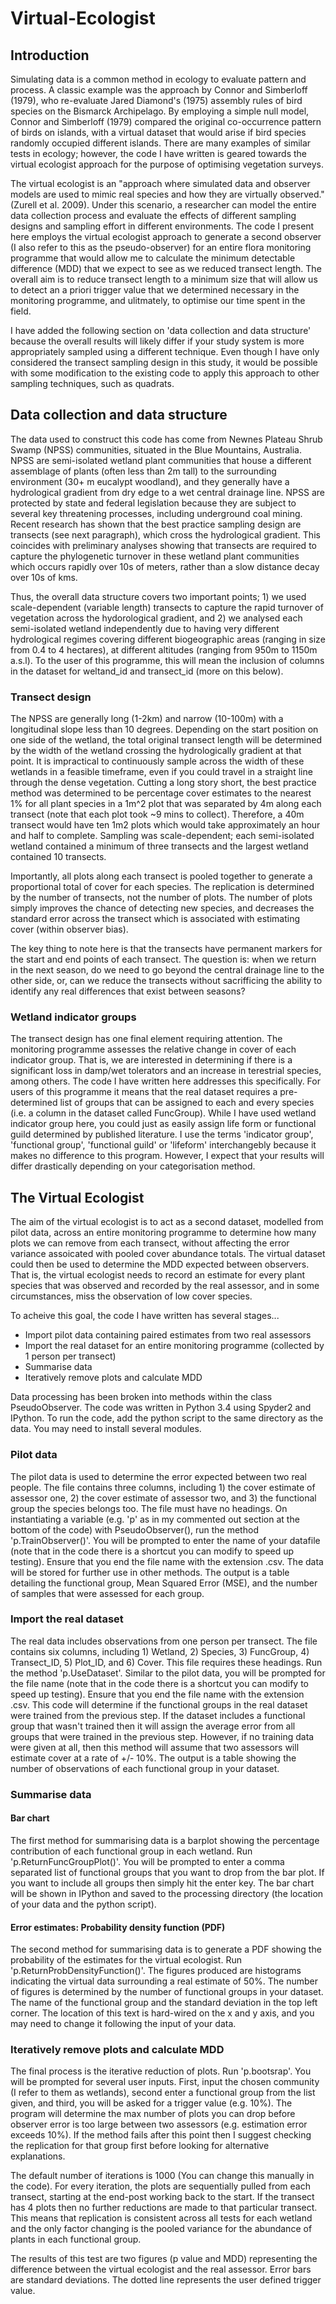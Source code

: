 # Virtual-Ecologist

## Introduction
Simulating data is a common method in ecology to evaluate pattern and process. A classic example was the approach by Connor and Simberloff (1979), who re-evaluate Jared Diamond's (1975) assembly rules of bird species on the Bismarck Archipelago. By employing a simple null model, Connor and Simberloff (1979) compared the original co-occurrence pattern of birds on islands, with a virtual dataset that would arise if bird species randomly occupied different islands. There are many examples of similar tests in ecology; however, the code I have written is geared towards the virtual ecologist approach for the purpose of optimising vegetation surveys.  

The virtual ecologist is an "approach where simulated data and observer models are used to mimic real species and how they  are virtually observed." (Zurell et al. 2009). Under this scenario, a researcher can model the entire data collection process and evaluate the effects of different sampling designs and sampling effort in different environments. The code I present here employs the virtual ecologist approach to generate a second observer (I also refer to this as the pseudo-observer) for an entire flora monitoring programme that would allow me to calculate the minimum detectable difference (MDD) that we expect to see as we reduced transect length. The overall aim is to reduce transect length to a minimum size that will allow us to detect an a priori trigger value that we determined necessary in the monitoring programme, and ulitmately, to optimise our time spent in the field.      

I have added the following section on 'data collection and data structure' because the overall results will likely differ if your study system is more appropriately sampled using a different technique. Even though I have only considered the transect sampling design in this study, it would be possible with some modification to the existing code to apply this approach to other sampling techniques, such as quadrats. 

## Data collection and data structure
The data used to construct this code has come from Newnes Plateau Shrub Swamp (NPSS) communities, situated in the Blue Mountains, Australia. NPSS are semi-isolated wetland plant communities that house a different assemblage of plants (often less than 2m tall) to the surrounding environment (30+ m eucalypt woodland), and they generally have a hydrological gradient from dry edge to a wet central drainage line. NPSS are protected by state and federal legislation because they are subject to several key threatening processes, including underground coal mining. Recent research has shown that the best practice sampling design are transects (see next paragraph), which cross the hydrological gradient. This coincides with  preliminary analyses showing that transects are required to capture the phylogenetic turnover in these wetland plant communities which occurs rapidly over 10s of meters, rather than a slow distance decay over 10s of kms. 

Thus, the overall data structure covers two important points; 1) we used scale-dependent (variable length) transects to capture the rapid turnover of vegetation across the hydorological gradient, and 2) we analysed each semi-isolated wetland independently due to having very different hydrological regimes covering different biogeographic areas (ranging in size from 0.4 to 4 hectares), at different altitudes (ranging from 950m to 1150m a.s.l). To the user of this programme, this will mean the inclusion of columns in the dataset for weltand_id and transect_id (more on this below).     

### Transect design
The NPSS are generally long (1-2km) and narrow (10-100m) with a longitudinal slope less than 10 degrees. Depending on the start position on one side of the wetland, the total original transect length will be determined by the width of the wetland crossing the hydrologically gradient at that point. It is impractical to continuously sample across the width of these wetlands in a feasible timeframe, even if you could travel in a straight line through the dense vegetation. Cutting a long story short, the best practice method was determined to be percentage cover estimates to the nearest 1% for all plant species in a 1m^2 plot that was separated by 4m along each transect (note that each plot took ~9 mins to collect). Therefore, a 40m transect would have ten 1m2 plots which would take approximately an hour and half to complete. Sampling was scale-dependent; each semi-isolated wetland contained a minimum of three transects and the largest wetland contained 10 transects. 

Importantly, all plots along each transect is pooled together to generate a proportional total of cover for each species. The replication is determined by the number of transects, not the number of plots. The number of plots simply improves the chance of detecting new species, and decreases the standard error across the transect which is associated with estimating cover (within observer bias).   

The key thing to note here is that the transects have permanent markers for the start and end points of each transect. The question is: when we return in the next season, do we need to go beyond the central drainage line to the other side, or, can we reduce the transects without sacrifficing the ability to identify any real differences that exist between seasons?

### Wetland indicator groups
The transect design has one final element requiring attention. The monitoring programme assesses the relative change in cover of each indicator group. That is, we are interested in determining if there is a significant loss in damp/wet tolerators and an increase in terestrial species, among others. The code I have written here addresses this specifically. For users of this programme it means that the real dataset requires a pre-determined list of groups that can be assigned to each and every species (i.e. a column in the dataset called FuncGroup). While I have used wetland indicator group here, you could just as easily assign life form or functional guild determined by published literature. I use the terms 'indicator group', 'functional group', 'functional guild' or 'lifeform' interchangebly because it makes no difference to this program. However, I expect that your results will differ drastically depending on your categorisation method. 

## The Virtual Ecologist
The aim of the virtual ecologist is to act as a second dataset, modelled from pilot data, across an entire monitoring programme to determine how many plots we can remove from each transect, without affecting the error variance assoicated with pooled cover abundance totals. The virtual dataset could then be used to determine the MDD expected between observers. 
That is, the virtual ecologist needs to record an estimate for every plant species that was observed and recorded by the real assessor, and in some circumstances, miss the observation of low cover species.

To acheive this goal, the code I have written has several stages...
* Import pilot data containing paired estimates from two real assessors
* Import the real dataset for an entire monitoring programme (collected by 1 person per transect)
* Summarise data
* Iteratively remove plots and calculate MDD

Data processing has been broken into methods within the class PseudoObserver. The code was written in Python 3.4 using Spyder2 and IPython. To run the code, add the python script to the same directory as the data. You may need to install several modules.

### Pilot data
The pilot data is used to determine the error expected between two real people. The file contains three columns, including 1) the cover estimate of assessor one, 2) the cover estimate of assessor two, and 3) the functional group the species belongs too. The file must have no headings. On instantiating a variable (e.g. 'p' as in my commented out section at the bottom of the code) with PseudoObserver(), run the method 'p.TrainObserver()'. You will be prompted to enter the name of your datafile (note that in the code there is a shortcut you can modify to speed up testing). Ensure that you end the file name with the extension .csv. The data will be stored for further use in other methods. The output is a table detailing the functional group, Mean Squared Error (MSE), and the number of samples that were assessed for each group.  

### Import the real dataset
The real data includes observations from one person per transect. The file contains six columns, including 1) Wetland, 2) Species, 3) FuncGroup, 4) Transect_ID, 5) Plot_ID, and 6) Cover. This file requires these headings. Run the method 'p.UseDataset'. Similar to the pilot data, you will be prompted for the file name (note that in the code there is a shortcut you can modify to speed up testing). Ensure that you end the file name with the extension .csv. This code will determine if the functional groups in the real dataset were trained from the previous step. If the dataset includes a functional group that wasn't trained then it will assign the average error from all groups that were trained in the previous step. However, if no training data were given at all, then this method will assume that two assessors will estimate cover at a rate of +/- 10%. The output is a table showing the number of observations of each functional group in your dataset. 

### Summarise data
#### Bar chart
The first method for summarising data is a barplot showing the percentage contribution of each functional group in each wetland. Run 'p.ReturnFuncGroupPlot()'. You will be prompted to enter a comma separated list of functional groups that you want to drop from the bar plot. If you want to include all groups then simply hit the enter key. The bar chart will be shown in IPython and saved to the processing directory (the location of your data and the python script). 

#### Error estimates: Probability density function (PDF)
The second method for summarising data is to generate a PDF showing the probability of the estimates for the virtual ecologist. Run 'p.ReturnProbDensityFunction()'. The figures produced are histograms indicating the virtual data surrounding a real estimate of 50%. The number of figures is determined by the number of functional groups in your dataset. The name of the functional group and the standard deviation in the top left corner. The location of this text is hard-wired on the x and y axis, and you may need to change it following the input of your data. 

### Iteratively remove plots and calculate MDD
The final process is the iterative reduction of plots. Run 'p.bootsrap'. You will be prompted for several user inputs. First, input the chosen community (I refer to them as wetlands), second enter a functional group from the list given, and third, you will be asked for a trigger value (e.g. 10%). The program will determine the max number of plots you can drop before observer error is too large between two assessors (e.g. estimation error exceeds 10%). If the method fails after this point then I suggest checking the replication for that group first before looking for alternative explanations. 

The default number of iterations is 1000 (You can change this manually in the code). For every iteration, the plots are sequentially pulled from each transect, starting at the end-post working back to the start. If the transect has 4 plots then no further reductions are made to that particular transect. This means that replication is consistent across all tests for each wetland and the only factor changing is the pooled variance for the abundance of plants in each functional group.   

The results of this test are two figures (p value and MDD) representing the difference between the virtual ecologist and the real assessor. Error bars are standard deviations. The dotted line represents the user defined trigger value.





